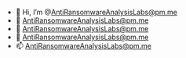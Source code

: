 - 👋 Hi, I’m @AntiRansomwareAnalysisLabs@pm.me
- 👀 AntiRansomwareAnalysisLabs@pm.me
- 🌱 AntiRansomwareAnalysisLabs@pm.me
- 💞️ AntiRansomwareAnalysisLabs@pm.me
- 📫 AntiRansomwareAnalysisLabs@pm.me

<!---
AntiRansomwareAnalysisLabs/AntiRansomwareAnalysisLabs is a ✨ special ✨ repository because its `README.md` (this file) appears on your GitHub profile.
You can click the Preview link to take a look at your changes.
--->

